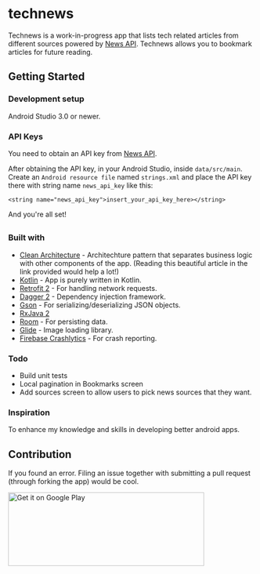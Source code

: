# technews
Technews is a work-in-progress app that lists tech related articles from different sources powered by [News API](https://newsapi.org/). Technews allows you to bookmark articles for future reading.

## Getting Started
### Development setup
Android Studio 3.0 or newer.

### API Keys
You need to obtain an API key from [News API](https://newsapi.org/).

After obtaining the API key, in your Android Studio, inside `data/src/main`. Create an `Android resource file` named `strings.xml` and place the API key there with string name `news_api_key` like this:
```
<string name="news_api_key">insert_your_api_key_here></string>
```
And you're all set!

## 
### Built with 
* [Clean Architecture](http://five.agency/android-architecture-part-1-every-new-beginning-is-hard/) - Architechture pattern that separates business logic with other components of the app. (Reading this beautiful article in the link provided would help a lot!)
* [Kotlin](https://kotlinlang.org/) - App is purely written in Kotlin.
* [Retrofit 2](http://square.github.io/retrofit/) - For handling network requests.
* [Dagger 2](https://google.github.io/dagger/) - Dependency injection framework.
* [Gson](https://github.com/google/gson) - For serializing/deserializing JSON objects.
* [RxJava 2](https://github.com/ReactiveX/RxJava)
* [Room](https://developer.android.com/topic/libraries/architecture/room.html) - For persisting data.
* [Glide](https://bumptech.github.io/glide/) - Image loading library.
* [Firebase Crashlytics](https://firebase.google.com/docs/crashlytics/) - For crash reporting.

### Todo
* Build unit tests
* Local pagination in Bookmarks screen
* Add sources screen to allow users to pick news sources that they want.

### Inspiration
To enhance my knowledge and skills in developing better android apps.

## Contribution
If you found an error. Filing an issue together with submitting a pull request (through forking the app) would be cool.


<a href='https://play.google.com/store/apps/details?id=jermaine.technews&pcampaignid=MKT-Other-global-all-co-prtnr-py-PartBadge-Mar2515-1'><img alt='Get it on Google Play' src='https://play.google.com/intl/en_us/badges/images/generic/en_badge_web_generic.png' height=150 width=400/></a>
